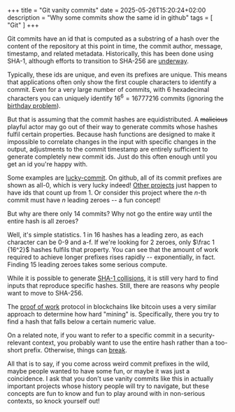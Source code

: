 +++
title = "Git vanity commits"
date = 2025-05-26T15:20:24+02:00
description = "Why some commits show the same id in github"
tags = [
"Git"
]
+++

Git commits have an id that is computed as a substring of a hash over the content of the
repository at this point in time, the commit author, message, timestamp, and related metadata.
Historically, this has been done using SHA-1, although efforts to transition to SHA-256 are
[underway](https://git-scm.com/docs/hash-function-transition).

Typically, these ids are unique, and even its prefixes are unique.
This means that applications often only show the first couple characters to identify a commit.
Even for a very large number of commits, with 6 hexadecimal characters you can uniquely identify
$16^6=16777216$ commits (ignoring the [birthday problem](https://en.wikipedia.org/wiki/Birthday_problem)).

But that is assuming that the commit hashes are equidistributed.
A ~~malicious~~ playful actor may go out of their way to generate commits whose hashes fulfil certain
properties.
Because hash functions are designed to make it impossible to correlate changes in the input with
specific changes in the output, adjustments to the commit timestamp are entirely sufficient to generate
completely new commit ids.
Just do this often enough until you get an id you're happy with.

Some examples are [lucky-commit](https://github.com/not-an-aardvark/lucky-commit).
On github, all of its commit prefixes are shown as all-0, which is very lucky indeed!
[Other projects](https://github.com/cemeyer/gitbrutec)
just happen to have ids that count up from 1.
Or consider this project where the $n$-th commit must have $n$ leading zeroes -- a fun concept!

But why are there only 14 commits?
Why not go the entire way until the entire hash is all zeroes?

Well, it's simple statistics.
1 in 16 hashes has a leading zero, as each character can be 0-9 and a-f.
If we're looking for 2 zeroes, only $\frac 1 {16^2}$ hashes fulfils that property.
You can see that the amount of work required to achieve longer prefixes rises rapidly
-- exponentially, in fact.
Finding 15 leading zeroes takes some serious compute.

While it is possible to generate [SHA-1 collisions](https://shattered.io/), it is still very
hard to find inputs that reproduce specific hashes.
Still, there are reasons why people want to move to SHA-256.

The [proof of work](https://en.wikipedia.org/wiki/Proof_of_work#Bitcoin-type_proof_of_work)
protocol in blockchains like bitcoin uses a very similar approach to determine how hard "mining" is.
Specifically, there you try to find a hash that falls below a certain numeric value.

On a related note, if you want to refer to a specific commit in a security-relevant context,
you probably want to use the entire hash rather than a too-short prefix.
Otherwise, things can [break](https://blog.teddykatz.com/2019/11/12/github-actions-dos.html).

All that is to say, if you come across weird commit prefixes in the wild,
maybe people wanted to have some fun, or maybe it was just a coincidence.
I ask that you don't use vanity commits like this in actually important projects
whose history people will try to navigate,
but these concepts are fun to know and fun to play around with in non-serious contexts,
so knock yourself out!

